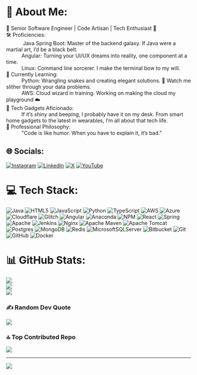 # 💫 About Me:
🚀 Senior Software Engineer | Code Artisan | Tech Enthusiast 🌟<br>🛠️ Proficiencies:<br> &emsp;&emsp;&emsp; Java Spring Boot: Master of the backend galaxy. If Java were a martial art, I’d be a black belt.<br>&emsp;&emsp;&emsp;Angular: Turning your UI/UX dreams into reality, one component at a time.<br>&emsp;&emsp;&emsp;Linux: Command line sorcerer. I make the terminal bow to my will.<br>🧠 Currently Learning:<br>&emsp;&emsp;&emsp;Python: Wrangling snakes and creating elegant solutions. 🐍 Watch me slither through your data problems.<br>&emsp;&emsp;&emsp;AWS: Cloud wizard in training. Working on making the cloud my playground ☁️<br>🤖 Tech Gadgets Aficionado:<br>&emsp;&emsp;&emsp;If it’s shiny and beeping, I probably have it on my desk. From smart home gadgets to the latest in wearables, I’m all about that tech life.<br>💼 Professional Philosophy:<br>&emsp;&emsp;&emsp;"Code is like humor. When you have to explain it, it’s bad."


## 🌐 Socials:
[![Instagram](https://img.shields.io/badge/Instagram-%23E4405F.svg?logo=Instagram&logoColor=white)](https://instagram.com/https.avadhut) [![LinkedIn](https://img.shields.io/badge/LinkedIn-%230077B5.svg?logo=linkedin&logoColor=white)](https://linkedin.com/in/AvadhutKumbhar) [![X](https://img.shields.io/badge/X-black.svg?logo=X&logoColor=white)](https://x.com/AvadhutKumbhar5) [![YouTube](https://img.shields.io/badge/YouTube-%23FF0000.svg?logo=YouTube&logoColor=white)](https://youtube.com/@avadhutkumbhar5936) 

# 💻 Tech Stack:
![Java](https://img.shields.io/badge/java-%23ED8B00.svg?style=flat&logo=openjdk&logoColor=white) ![HTML5](https://img.shields.io/badge/html5-%23E34F26.svg?style=flat&logo=html5&logoColor=white) ![JavaScript](https://img.shields.io/badge/javascript-%23323330.svg?style=flat&logo=javascript&logoColor=%23F7DF1E) ![Python](https://img.shields.io/badge/python-3670A0?style=flat&logo=python&logoColor=ffdd54) ![TypeScript](https://img.shields.io/badge/typescript-%23007ACC.svg?style=flat&logo=typescript&logoColor=white) ![AWS](https://img.shields.io/badge/AWS-%23FF9900.svg?style=flat&logo=amazon-aws&logoColor=white) ![Azure](https://img.shields.io/badge/azure-%230072C6.svg?style=flat&logo=microsoftazure&logoColor=white) ![Cloudflare](https://img.shields.io/badge/Cloudflare-F38020?style=flat&logo=Cloudflare&logoColor=white) ![Glitch](https://img.shields.io/badge/glitch-%233333FF.svg?style=flat&logo=glitch&logoColor=white) ![Angular](https://img.shields.io/badge/angular-%23DD0031.svg?style=flat&logo=angular&logoColor=white) ![Anaconda](https://img.shields.io/badge/Anaconda-%2344A833.svg?style=flat&logo=anaconda&logoColor=white) ![NPM](https://img.shields.io/badge/NPM-%23CB3837.svg?style=flat&logo=npm&logoColor=white) ![React](https://img.shields.io/badge/react-%2320232a.svg?style=flat&logo=react&logoColor=%2361DAFB) ![Spring](https://img.shields.io/badge/spring-%236DB33F.svg?style=flat&logo=spring&logoColor=white) ![Apache](https://img.shields.io/badge/apache-%23D42029.svg?style=flat&logo=apache&logoColor=white) ![Jenkins](https://img.shields.io/badge/jenkins-%232C5263.svg?style=flat&logo=jenkins&logoColor=white) ![Nginx](https://img.shields.io/badge/nginx-%23009639.svg?style=flat&logo=nginx&logoColor=white) ![Apache Maven](https://img.shields.io/badge/Apache%20Maven-C71A36?style=flat&logo=Apache%20Maven&logoColor=white) ![Apache Tomcat](https://img.shields.io/badge/apache%20tomcat-%23F8DC75.svg?style=flat&logo=apache-tomcat&logoColor=black) ![Postgres](https://img.shields.io/badge/postgres-%23316192.svg?style=flat&logo=postgresql&logoColor=white) ![MongoDB](https://img.shields.io/badge/MongoDB-%234ea94b.svg?style=flat&logo=mongodb&logoColor=white) ![Redis](https://img.shields.io/badge/redis-%23DD0031.svg?style=flat&logo=redis&logoColor=white) ![MicrosoftSQLServer](https://img.shields.io/badge/Microsoft%20SQL%20Server-CC2927?style=flat&logo=microsoft%20sql%20server&logoColor=white) ![Bitbucket](https://img.shields.io/badge/bitbucket-%230047B3.svg?style=flat&logo=bitbucket&logoColor=white) ![Git](https://img.shields.io/badge/git-%23F05033.svg?style=flat&logo=git&logoColor=white) ![GitHub](https://img.shields.io/badge/github-%23121011.svg?style=flat&logo=github&logoColor=white) ![Docker](https://img.shields.io/badge/docker-%230db7ed.svg?style=flat&logo=docker&logoColor=white)
# 📊 GitHub Stats:
![](https://github-readme-stats.vercel.app/api?username=avadhutK29&theme=dark&hide_border=false&include_all_commits=true&count_private=true)<br/>
![](https://github-readme-streak-stats.herokuapp.com/?user=avadhutK29&theme=dark&hide_border=false)<br/>
![](https://github-readme-stats.vercel.app/api/top-langs/?username=avadhutK29&theme=dark&hide_border=false&include_all_commits=true&count_private=true&layout=compact)

### ✍️ Random Dev Quote
![](https://quotes-github-readme.vercel.app/api?type=horizontal&theme=radical)

### 🔝 Top Contributed Repo
![](https://github-contributor-stats.vercel.app/api?username=avadhutK29&limit=5&theme=dark&combine_all_yearly_contributions=true)

---
[![](https://visitcount.itsvg.in/api?id=avadhutK29&icon=0&color=1)](https://visitcount.itsvg.in)
